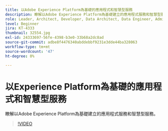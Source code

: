 ```yaml
---
title: 以Adobe Experience Platform為基礎的應用程式和智慧型服務
description: 瞭解以Adobe Experience Platform為基礎建立的應用程式服務和智慧型服務。
role: Leader, Architect, Developer, Data Architect, Data Engineer, Admin, User
level: Beginner
jira: KT-4333
thumbnail: 32554.jpg
exl-id: 24333697-56fe-4398-b3e0-33b68a2dc8ad
source-git-commit: adbe8f4476340abddebbf9231e3dde44ba328063
workflow-type: tm+mt
source-wordcount: '47'
ht-degree: 0%

---
```


# 以Experience Platform為基礎的應用程式和智慧型服務

瞭解以Adobe Experience Platform為基礎建立的應用程式服務和智慧型服務。

>[!VIDEO](https://video.tv.adobe.com/v/32554?quality=12&learn=on)


